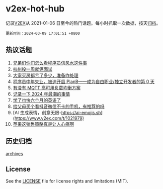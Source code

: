 # v2ex-hot-hub

 记录[V2EX](https://www.v2ex.com/)从 2021-01-06 日至今的热门话题。每小时抓取一次数据，按天[归档](archives)。

`更新时间：2024-03-09 17:01:51 +0800`

## 热议话题

1. [兄弟们你们怎么看程序员信风水这件事](https://www.v2ex.com/t/1021926)
1. [杭州投一周就俩面试](https://www.v2ex.com/t/1021920)
1. [大家买房都亏了多少，准备咋处理](https://www.v2ex.com/t/1021935)
1. [程序员中年失业，被迫开启 PlanB——成为自由职业/独立开发者的第 0 天](https://www.v2ex.com/t/1022006)
1. [有没有 MQTT 高可用负载均衡方案](https://www.v2ex.com/t/1021963)
1. [记录一下 2024 年最潮的事情](https://www.v2ex.com/t/1022020)
1. [学了也快六个月的英语了](https://www.v2ex.com/t/1021928)
1. [给父母买个看抖音微信不卡的手机，有推荐的吗](https://www.v2ex.com/t/1022003)
1. [AI 生成表情，创意无限-https://ai-emojis.sh](https://www.v2ex.com/t/1021979)
1. [苹果这销售策略真是让人心痛啊](https://www.v2ex.com/t/1021959)

## 历史归档

[archives](archives)

## License

See the [LICENSE](LICENSE) file for license rights and limitations (MIT).
